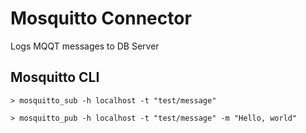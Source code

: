 # Mosquitto Connector

Logs MQQT messages to DB Server

## Mosquitto CLI

`> mosquitto_sub -h localhost -t "test/message"`

`> mosquitto_pub -h localhost -t "test/message" -m "Hello, world"`

